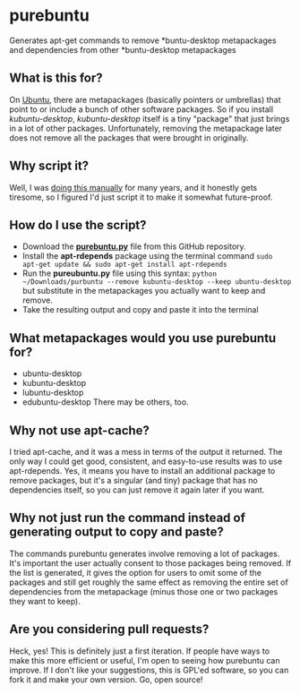 # purebuntu
Generates apt-get commands to remove *buntu-desktop metapackages and dependencies from other *buntu-desktop metapackages

## What is this for?
On [Ubuntu](https://ubuntu.com), there are metapackages (basically pointers or umbrellas) that point to or include a bunch of other software packages. So if you install _kubuntu-desktop_, _kubuntu-desktop_ itself is a tiny "package" that just brings in a lot of other packages. Unfortunately, removing the metapackage later does not remove all the packages that were brought in originally.

## Why script it?
Well, I was [doing this manually](http://www.psychocats.net/ubuntucat/tag/pure-ubuntu/) for many years, and it honestly gets tiresome, so I figured I'd just script it to make it somewhat future-proof.

## How do I use the script?
* Download the [**purebuntu.py**](https://github.com/aysiu/purebuntu/blob/master/purebuntu.py) file from this GitHub repository.
* Install the **apt-rdepends** package using the terminal command `sudo apt-get update && sudo apt-get install apt-rdepends`
* Run the **pureubuntu.py** file using this syntax: `python ~/Downloads/purbuntu --remove kubuntu-desktop --keep ubuntu-desktop` but substitute in the metapackages you actually want to keep and remove.
* Take the resulting output and copy and paste it into the terminal

## What metapackages would you use purebuntu for?
* ubuntu-desktop
* kubuntu-desktop
* lubuntu-desktop
* edubuntu-desktop
There may be others, too.

## Why not use apt-cache?
I tried apt-cache, and it was a mess in terms of the output it returned. The only way I could get good, consistent, and easy-to-use results was to use apt-rdepends. Yes, it means you have to install an additional package to remove packages, but it's a singular (and tiny) package that has no dependencies itself, so you can just remove it again later if you want.

## Why not just run the command instead of generating output to copy and paste?
The commands purebuntu generates involve removing a lot of packages. It's important the user actually consent to those packages being removed. If the list is generated, it gives the option for users to omit some of the packages and still get roughly the same effect as removing the entire set of dependencies from the metapackage (minus those one or two packages they want to keep).

## Are you considering pull requests?
Heck, yes! This is definitely just a first iteration. If people have ways to make this more efficient or useful, I'm open to seeing how purebuntu can improve. If I don't like your suggestions, this is GPL'ed software, so you can fork it and make your own version. Go, open source!

